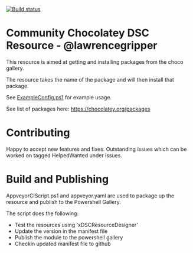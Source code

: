 [![Build status](https://ci.appveyor.com/api/projects/status/qma3jnh23w5vjt46?svg=true)](https://ci.appveyor.com/project/LawrenceGripper/cchoco)

Community Chocolatey DSC Resource - @lawrencegripper
=============================

This resource is aimed at getting and installing packages from the choco gallery.

The resource takes the name of the package and will then install that package. 

See [ExampleConfig.ps1](ExampleConfig.ps1) for example usage.

See list of packages here: https://chocolatey.org/packages

Contributing
=============================

Happy to accept new features and fixes. Outstanding issues which can be worked on tagged HelpedWanted under issues. 

Build and Publishing 
============================

AppveyorCIScript.ps1 and appveyor.yaml are used to package up the resource and publish to the Powershell Gallery. 

The script does the following:
- Test the resources using 'xDSCResourceDesigner'
- Update the version in the manifest file
- Publish the module to the powershell gallery
- Checkin updated manifest file to github
